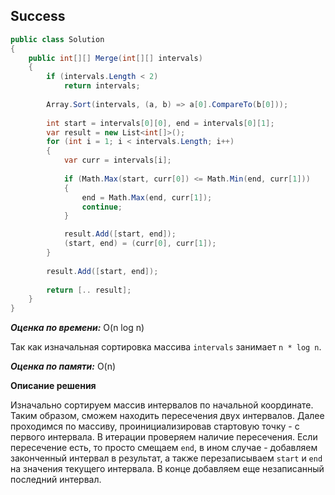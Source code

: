 ## Success

```csharp
public class Solution
{
    public int[][] Merge(int[][] intervals)
    {
        if (intervals.Length < 2)
            return intervals;
        
        Array.Sort(intervals, (a, b) => a[0].CompareTo(b[0]));
        
        int start = intervals[0][0], end = intervals[0][1];
        var result = new List<int[]>();
        for (int i = 1; i < intervals.Length; i++)
        {
            var curr = intervals[i];
            
            if (Math.Max(start, curr[0]) <= Math.Min(end, curr[1]))
            {
                end = Math.Max(end, curr[1]);
                continue;
            }

            result.Add([start, end]);
            (start, end) = (curr[0], curr[1]);
        }
        
        result.Add([start, end]);
        
        return [.. result];
    }
}
```

***Оценка по времени:*** O(n log n)

Так как изначальная сортировка массива `intervals` занимает `n * log n`.

***Оценка по памяти:*** O(n)

**Описание решения**

Изначально сортируем массив интервалов по начальной координате. Таким образом, сможем находить пересечения двух интервалов. Далее проходимся по массиву, проинициализировав стартовую точку - с первого интервала. В итерации проверяем наличие пересечения. Если пересечение есть, то просто смещаем `end`, в ином случае - добавляем законченный интервал в результат, а также перезаписываем `start` и `end` на значения текущего интервала. В конце добавляем еще незаписанный последний интервал.